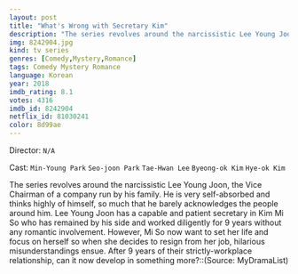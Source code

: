 ```yaml
---
layout: post
title: "What's Wrong with Secretary Kim"
description: "The series revolves around the narcissistic Lee Young Joon, the Vice Chairman of a company run by his family. He is very self-absorbed and thinks highly of himself, so much that he barely acknowledges the people around him. Lee Young Joon has a capable and patient secretary in Kim Mi So who has remained by his side and worked diligently for 9 years without any romantic involvement. However, Mi So now want to se.."
img: 8242904.jpg
kind: tv series
genres: [Comedy,Mystery,Romance]
tags: Comedy Mystery Romance 
language: Korean
year: 2018
imdb_rating: 8.1
votes: 4316
imdb_id: 8242904
netflix_id: 81030241
color: 8d99ae
---
```

Director: `N/A`  

Cast: `Min-Young Park` `Seo-joon Park` `Tae-Hwan Lee` `Byeong-ok Kim` `Hye-ok Kim` 

The series revolves around the narcissistic Lee Young Joon, the Vice Chairman of a company run by his family. He is very self-absorbed and thinks highly of himself, so much that he barely acknowledges the people around him. Lee Young Joon has a capable and patient secretary in Kim Mi So who has remained by his side and worked diligently for 9 years without any romantic involvement. However, Mi So now want to set her life and focus on herself so when she decides to resign from her job, hilarious misunderstandings ensue. After 9 years of their strictly-workplace relationship, can it now develop in something more?::(Source: MyDramaList)